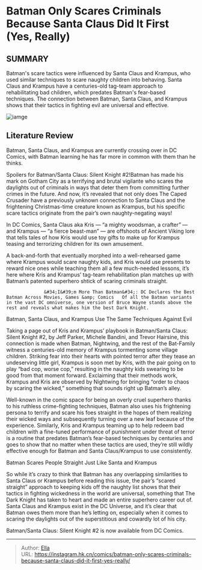 # Batman Only Scares Criminals Because Santa Claus Did It First (Yes, Really)


## SUMMARY 



  Batman&#39;s scare tactics were influenced by Santa Claus and Krampus, who used similar techniques to scare naughty children into behaving.   Santa Claus and Krampus have a centuries-old tag-team approach to rehabilitating bad children, which predates Batman&#39;s fear-based techniques.   The connection between Batman, Santa Claus, and Krampus shows that their tactics in fighting evil are universal and effective.  

![iamge](https://static1.srcdn.com/wordpress/wp-content/uploads/2023/12/batman-santa-claus.jpg)

## Literature Review

Batman, Santa Claus, and Krampus are currently crossing over in DC Comics, with Batman learning he has far more in common with them than he thinks.




Spoilers for Batman/Santa Claus: Silent Knight #2!Batman has made his mark on Gotham City as a terrifying and brutal vigilante who scares the daylights out of criminals in ways that deter them from committing further crimes in the future. And now, it’s revealed that not only does The Caped Crusader have a previously unknown connection to Santa Claus and the frightening Christmas-time creature known as Krampus, but his specific scare tactics originate from the pair’s own naughty-negating ways!




In DC Comics, Santa Claus aka Kris — “a mighty woodsman, a crafter” — and Krampus — “a fierce beast-man” — are offshoots of Ancient Viking lore that tells tales of how Kris would use toy gifts to make up for Krampus teasing and terrorizing children for its own amusement.

          

A back-and-forth that eventually morphed into a well-rehearsed game where Krampus would scare naughty kids, and Kris would use presents to reward nice ones while teaching them all a few much-needed lessons, it’s here where Kris and Krampus’ tag-team rehabilitation plan matches up with Batman’s patented superhero shtick of scaring criminals straight.

                  &#34;I&#39;m More Than Batman&#34;: DC Declares the Best Batman Across Movies, Games &amp; Comics   Of all the Batman variants in the vast DC omniverse, one version of Bruce Wayne stands above the rest and reveals what makes him the best Dark Knight.   





 Batman, Santa Claus, and Krampus Use The Same Techniques Against Evil 
          

Taking a page out of Kris and Krampus’ playbook in Batman/Santa Claus: Silent Knight #2, by Jeff Parker, Michele Bandini, and Trevor Hairsine, this connection is made when Batman, Nightwing, and the rest of the Bat-Family witness a centuries-old memory of Krampus tormenting some village children. Striking fear into their hearts with pointed terror after they tease an undeserving little girl, Krampus is soon met by Kris, with the pair going on to play “bad cop, worse cop,” resulting in the naughty kids swearing to be good from that moment forward. Exclaiming that their methods work, Krampus and Kris are observed by Nightwing for bringing “order to chaos by scaring the wicked,” something that sounds right up Batman’s alley.




Well-known in the comic space for being an overly cruel superhero thanks to his ruthless crime-fighting techniques, Batman also uses his frightening persona to terrify and scare his foes straight in the hopes of them realizing their wicked ways and subsequently turning over a new leaf because of the experience. Similarly, Kris and Krampus teaming up to help redeem bad children with a fine-tuned performance of punishment under threat of terror is a routine that predates Batman’s fear-based techniques by centuries and goes to show that no matter when these tactics are used, they’re still wildly effective enough for Batman and Santa Claus/Krampus to use consistently.



 Batman Scares People Straight Just Like Santa and Krampus 
          

So while it’s crazy to think that Batman has any overlapping similarities to Santa Claus or Krampus before reading this issue, the pair’s “scared straight” approach to keeping kids off the naughty list shows that their tactics in fighting wickedness in the world are universal, something that The Dark Knight has taken to heart and made an entire superhero career out of. Santa Claus and Krampus exist in the DC Universe, and it’s clear that Batman owes them more than he’s letting on, especially when it comes to scaring the daylights out of the superstitious and cowardly lot of his city.






Batman/Santa Claus: Silent Knight #2 is now available from DC Comics.





---

> Author: [Ella](https://instagram.hk.cn/)  
> URL: https://instagram.hk.cn/comics/batman-only-scares-criminals-because-santa-claus-did-it-first-yes-really/  


